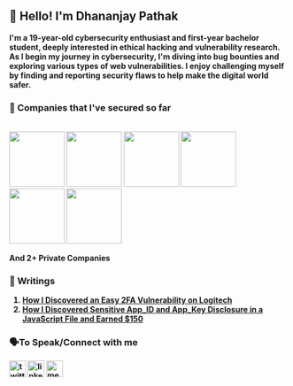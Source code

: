 <strong>
<h2>👋 Hello! I'm Dhananjay Pathak</h2>

I'm a **19-year-old** cybersecurity enthusiast and first-year bachelor student, deeply interested in ethical hacking and vulnerability research. As I begin my journey in cybersecurity, I'm diving into bug bounties and exploring various types of web vulnerabilities. I enjoy challenging myself by finding and reporting security flaws to help make the digital world safer.

### 🤘 Companies that I've secured so far
</br>

<img src="https://github.com/user-attachments/assets/4f0b715a-8a5a-4d49-9634-2a780a10af3d" width="100" height="100">
<img src="https://github.com/user-attachments/assets/c6b853d2-6235-406a-ab5e-1d998f18b089" width="100" height="100">
<img src="https://github.com/user-attachments/assets/84b0099b-a7c0-42c7-9cae-fba002ecbb8c" width="100" height="100">
<img src="https://github.com/user-attachments/assets/e3c17ab7-29e9-42a4-9768-1090adf72a3f" width="100" height="100">
<img src="https://github.com/user-attachments/assets/d77c88a8-4674-45d7-9577-4fbb512fca12" width="100" height="100">
<img src="https://github.com/user-attachments/assets/69ebb813-e1ba-4f7b-a9c6-ff077db58c9d" width="100" height="100">

**And 2+ Private Companies**

### 📝 Writings

1) [How I Discovered an Easy 2FA Vulnerability on Logitech](https://medium.com/@dhananjay_00/how-i-discovered-an-easy-2fa-vulnerability-on-logitech-ff0d07178b04)
2) [How I Discovered Sensitive App_ID and App_Key Disclosure in a JavaScript File and Earned $150](https://medium.com/@dhananjay_00/how-i-discovered-sensitive-app-id-and-app-key-disclosure-in-a-javascript-file-and-earned-150-ad3fb7f942bc)

### 🗣️To Speak/Connect with me

[<img src='https://img.shields.io/badge/Twitter-1DA1F2?style=for-the-badge&logo=twitter&logoColor=white' alt='twitter' height='30'>](https://x.com/dhananjay_00)
[<img src='https://img.shields.io/badge/LinkedIn-0077B5?style=for-the-badge&logo=linkedin&logoColor=white' alt='linkedin' height='30'>](https://www.linkedin.com/in/thedhananjaypathak/) 
[<img src='https://img.shields.io/badge/Medium-12100E?style=for-the-badge&logo=medium&logoColor=white' alt='medium' height='30'>](https://medium.com/@dhananjay_00)
</strong>
